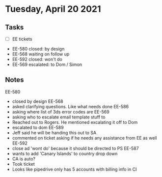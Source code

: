 # Tuesday, April 20 2021

## Tasks
- [ ] EE tickets
* EE-580 closed: by design
* EE-568 waiting on follow up
* EE-592 closed: won't do
* EE-569 escalated: to Dom / Simon
## Notes
EE-580
* closed by design
EE-568
* asked clarifying questions. Like what needs done
EE-586
* asking where list of 3ds error codes are
EE-569
* asking who to escalate email template stuff to
* Reached out to Rogers. He mentioned excalating it off to Dom
* escalated to dom
EE-589
* Jeff said he will be handing this out to SA
* commented on ticket asking if he needs any assistance from EE as well
EE-592
* close ad 'wont do' because it should be directed to PS
EE-587
* wants to add 'Canary Islands' to country drop down
* CA is auto?
* Took ticket
* Looks like pipedrive only has 5 accounts with billing info in CI

